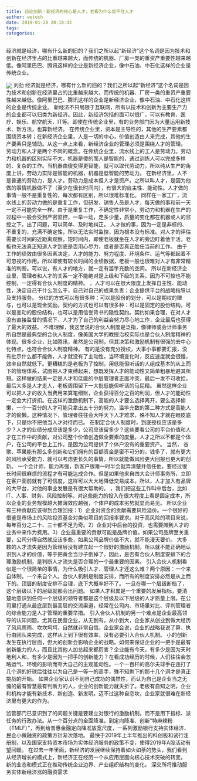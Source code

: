 ```yaml
---
title: 劲论创新︱新经济的核心是人才，老板为什么留不住人才
author: wetech
date: 2019-01-20 20:10:43
tags: 
categories: 
---
```

经济就是经济，哪有什么新的旧的？我们之所以起“新经济”这个名词是因为技术和创新在经济里占的比重越来越大，而传统的机器、厂房一类的重资产重要性越来越低。像阿里巴巴、腾讯这样的企业是新经济企业，像中石油、中石化这样的企业是传统企业。
<!-- more -->
<img align="center" border="0" src="https://imgcdn.yicai.com/uppics/images/2019/01/2f204bbc5c6742bcb57ad4470af93b59.jpg" />
刘劲
经济就是经济，哪有什么新的旧的？我们之所以起“新经济”这个名词是因为技术和创新在经济里占的比重越来越大，而传统的机器、厂房一类的重资产重要性越来越低。像阿里巴巴、腾讯这样的企业是新经济企业，像中石油、中石化这样的企业是传统企业。
新经济不只局限于互联网，所有以技术和创新为主要生产力的企业都可以归类为新经济。因此，新经济包括的面可以很广，可以有教育、医疗、娱乐、航空航天、IT等。即使在传统企业里，有的业务部门因为大量运用新技术、新方法，也算新经济。
在传统企业里，资本是主导性的，其他的生产要素都围绕资本转；在新经济企业里，人是一切的中心，价值创造由人来完成，其他的生产要素只是辅助。从这一点上来看，新经济企业的管理必须是围绕人才的管理。
劳动力和人才是两个不同的概念。在传统企业里，流水线上的工人是劳动力。劳动力和机器的区别实际不大，机器是傻的而人是智能的，通过训练人可以完成多样的、复杂的工作。当机器由傻变得更智能，就可以取代劳动力。所以纯从生产的角度上讲，劳动力实际是智能的机器，机器是低智能的劳动力。
在新经济里，人不是普通的劳动力，是人才。劳动力是成本但人才是资产。之所以叫人才，是因为他做的事情机器做不了（至少在很长时间内），有很大的自主性、能动性。人才做的事情一般不是重复性的，每次都有区别，所以很难标准化。
同样在一家工厂，流水线上的劳动力做的是重复工作，但研发、销售人员是人才，每天做的事和前一天一定不可能完全一样。由于是重复工作，不确定性非常小，劳动力和机器在生产的过程中一般会受到严密监控，一举一动，走多少量，质量的变化都在机器或人的监控之下。出了问题，可以简单、及时地纠正。
人才做的事，因为一定是非标的、不重复的，充满不确定性，所以无法实时监控，因为根本没有标准。对人才的评估需要长时间的近距离观察，短时间内，即使老板就坐在人才的旁边盯着他干活，老板也无法真正知道人才到底是否用心尽力，或者是否真正胜任当前的工作。
由于工作的绩效由很多因素决定，人才的能力、努力程度、环境条件、运气等都起着不可忽视的作用。所以即使有较长时间的业绩数据，老板一般也很难对人才有非常精准的判断。可以说，有人才的地方，就一定有滥竽充数的空间。
所以在新经济企业里，管理者和人才的关系一定不能绝对是上级和下级的关系，因为不可控也不能控制，一定得有合伙人制度的精神。
，人才可以在很大限度上发挥自主性、能动性，决定自己干什么怎么干，自己对自己的成果负责；企业提供平台的战略指导以及支持服务。
分红的方式可以有很多种：可以是股份的划分，可以是期权的赠与，也可以是现金奖励。契约的方式也可以有很多种：可以是固定的股份结构，可以是变动的股份结构，也可以是用信誉背书的隐性契约。契约如果合理，在对人才没有直接监督的情况下，人才为了自己的利益会努力尽心地工作，企业最后也获得了最大的效益。
不难理解，我这里说的合伙人制度是泛指，像律师或会计师事务所自然是最典型的合伙人制度，像美国大学的教授治校实际也是合伙人制度精神的体现。很多企业，比如腾讯，虽然是公司制，但其决策和激励机制有很强的去中心化特点，也符合合伙人制度精神。
有的是没有充分授权，大事小事都要汇报，没有批示什么都不能做，人才就没有了主动性，当环境变化时，反应速度就会很慢，效率自然就低下。更糟糕的是老板为了控制，用低能但听话的人组成基本的从上而下的管理体系，试图把人才束缚起来，想既发挥人才的能动性又简单粗暴地避其所短。这样做的结果一定是人才和低能的中层管理者正面冲突，最后一发不可收拾。最后大多是人才走人，老板周围留下一大批低能但听话的马屁精。
虽然这样企业可以把人才的收入当费用来算笔细账，企业获得百分之百的利润，但人才的能动性一定会大打折扣。在这样的激励机制下，高能的人才要么选择离开，要么选择偷懒，一个一百分的人才可能只拿出五十分的努力。滥竽充数的第二种方式是高能人才的偷懒。这种情况下，管理者往往会大呼天下人才难求，殊不知人才就在眼皮底下，只是你不把他当人才对待而已。
在制定合伙人制度时，到底授权应该是多少？人才的业绩分成应该是多少，公司应该留多少？这些要看公司的平台价值和人才在工作中的贡献，对公司整个价值创造做全要素的度量。人才之所以不都是个体户，在公司的平台上工作，是因为公司提供了个体户没有的重要资产。
当然，
谷歌、苹果能有那么多创新和它们拥有的巨额资金是密不可分的。钱多了，就有更大的风险承受能力，就可以考虑更长久的事情，所以就能做风险更大回报也更大的创新。
一个会计师，能力再强，新客户很难一时半会就弄清楚并信任他，要经过很长时间很麻烦的流程才有可能达成合作。但是如果他来自四大会计师事务所，立即在客户面前就有了可信度，这样可以大大地降低交易成本。所以，人才加入有品牌的大平台，对他的事业发展是有很大帮助的。
，我们把这些工作叫中后台，比如IT、人事、财务、风险控制等。对这些能力的投入在很大程度上看是固定成本，所以企业的业务规模越大摊薄效应越强，个体户的成本劣势就显而易见。
所以企业有三种贡献应该得到合理回报：1）企业对资金的贡献需要风险溢价。一个很好的借鉴是市场上的风险投资基金对类似项目的回报率要求。对于高风险的项目来说，每年百分之二十、三十都不足为奇。2）企业对中后台的投资，也需要摊到人才的业务中来作为费用。3）企业最重要的贡献可能是品牌价值，如果公司品牌至关重要，公司分得自然就应该多些，如果公司品牌价值不大，就不能漫天要价。
大多数的人才流失是因为管理层没有建立起一个很好的激励机制，所以就不能正确地认识到人才的价值，等于把黄金当沙子倒掉了。因此，是否有合伙人制度安排下的合理激励机制，是判断人才流失是否合理的一个最重要的因素。
引入合伙人机制看似是一个很简单的事情，为什么吸引人才、管理人才还这么难？两个原因：一个来自体制，一个来自个人。合伙人机制是制度安排，而所有的制度安排必然是从上而下的。顶层的制度安排不合理，底下大概率好不了。
一旦在哪一个层级断档了，这个层级以下的层级就都会出问题。
如果人才积累是一个重要的发展指标，要清楚地意识到任何一个层级的领导者都是这个层级及以下层级的人才质量上限。在公司里打通从最底层到最高层的交流渠道，经常在公司内、市场里对比、评判管理者的综合能力是人才管理的重要举措。
引入合伙人机制的另一个难点是企业最高领导的认知问题。尤其在民营企业，从无到有，从小到大，企业家从创业到做大经历了风风雨雨、坎坎坷坷，自然就非常自信。企业家会说，企业的战略我说了算，执行由团队来完成，这样从上到下很有效率，没有必要引入合伙人机制。
小的创新发生在执行层面，但大的创新会影响企业的战略。如何来保证企业的一把手是最有创新能力的人，而且比其他人加总起来都厉害？企业能有今天，有多少是因为天时地利人和，有多少是因为一把手的创新能力？在看成功经历的时候，人们往往会忽略运气、环境的影响而夸大自己的主观能动性。一个一百杆的高尔夫球手在连打了几个洞的好球后往往以为自己是一等一的高手，殊不知剩下的那十几个洞才是真正挑战的开始。
如果企业家认识不到自己成功的偶然性，而认为自己是企业当之无愧的最有智慧最有判断力的人，企业的创新能力就夭折了。老板有自知之明，企业和机构才能有新技术、新创造、新发明。迈不过这种自恋坎，企业家就很难在新经济里有更大的作为。
 
 
 
监管部门已意识到了的问题关键是要建立对银行的激励机制，而不是用下指标、派任务的行政办法。从一个百分点的全面降准，到定向降准、创新“特麻辣粉（TMLF）”，再到给普惠金融定向降准放宽尺度，一系列激励银行支持实体经济、民企小微融资的政策方针渐次落地。
最快于2019年上半年推出的科创板和试行注册制，以及国家支持资本市场为实体经济服务的政策不变，使得2019年A股活动有望回暖。
在过去一年里面，新经济的发展继续保持着如火如荼的势头，我们看到从经济增长的模式上，新经济正在经历一个从应用层面向核心技术突破的转变。
新的业态和模式正在推动传统企业边界、产业组织结构的变化。
深交所将推动服务实体新经济涨的融资需求
